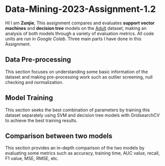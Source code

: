 # Data-Mining-2023-Assignment-1.2

HI I am **Zunjie**, This assignment compares and evaluates **support vector machines** and **decision tree** models on the <a href="https://archive.ics.uci.edu/ml/datasets/Census%2BIncome" title="超链接title">Adult</a> dataset, making an analysis of both models through a variety of evaluation metrics. All code units are run in _Google Colab_. Three main parts I have done in this Assignment.

## Data Pre-processing

This section focuses on understanding some basic information of the dataset and making pre-processing work such as outlier screening, null checking and normalization.

## Model Training

This section seeks the best combination of parameters by training this dataset separately using SVM and decision tree models with GridsearchCV to achieve the best training results.

## Comparison between two models

This section provides an in-depth comparison of the two models by evaluating some metrics such as accuracy, training time, AUC value, recall, F1 value, MSE, RMSE, etc.



